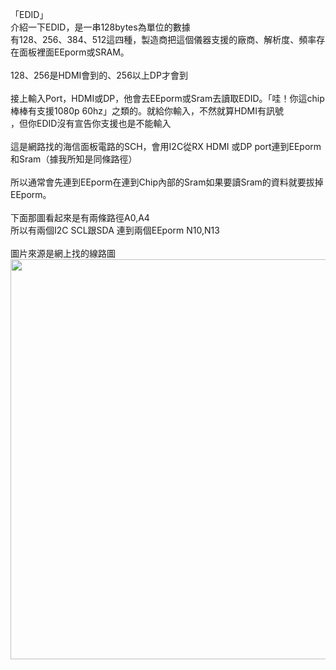「EDID」<BR>
介紹一下EDID，是一串128bytes為單位的數據<BR>
有128、256、384、512這四種，製造商把這個儀器支援的廠商、解析度、頻率存在面板裡面EEporm或SRAM。<BR>
<BR>
128、256是HDMI會到的、256以上DP才會到<BR>
<BR>
接上輸入Port，HDMI或DP，他會去EEporm或Sram去讀取EDID。「哇！你這chip棒棒有支援1080p 60hz」之類的。就給你輸入，不然就算HDMI有訊號<BR>
，但你EDID沒有宣告你支援也是不能輸入<BR>
<BR>
這是網路找的海信面板電路的SCH，會用I2C從RX HDMI 或DP port連到EEporm和Sram（據我所知是同條路徑）<BR>
<BR>
所以通常會先連到EEporm在連到Chip內部的Sram如果要讀Sram的資料就要拔掉EEporm。<BR>
<BR>
下面那圖看起來是有兩條路徑A0,A4<BR>
所以有兩個I2C SCL跟SDA 連到兩個EEporm N10,N13<BR>
<BR>
圖片來源是網上找的線路圖<BR>
<img src="http://image-store.slidesharecdn.com/7475d807-c11a-4852-b7a0-d32998f72fbe-original.jpeg" width="640"/><BR>
